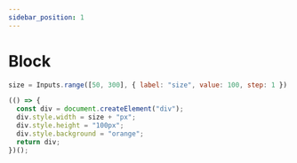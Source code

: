 ```yaml
---
sidebar_position: 1
---
```


# Block

```js eval code=false
size = Inputs.range([50, 300], { label: "size", value: 100, step: 1 });
```

```js eval
(() => {
  const div = document.createElement("div");
  div.style.width = size + "px";
  div.style.height = "100px";
  div.style.background = "orange";
  return div;
})();
```

